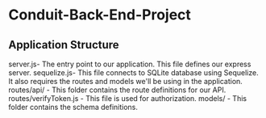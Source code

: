 ﻿# Conduit-Back-End-Project
 
 ## Application Structure 
 
 server.js- The entry point to our application. This file defines our express server.
 sequelize.js- This file connects to SQLite database using Sequelize. It also requires the routes and models we'll be using in the                        application.
 routes/api/ - This folder contains the route definitions for our API.
 routes/verifyToken.js - This file is used for authorization.
 models/ - This folder contains the schema definitions.



